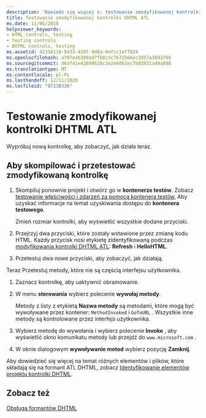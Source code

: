 ```yaml
---
description: 'Dowiedz się więcej o: testowanie zmodyfikowanej kontrolki DHTML ATL'
title: Testowanie zmodyfikowanej kontrolki DHTML ATL
ms.date: 11/06/2018
helpviewer_keywords:
- HTML controls, testing
- testing controls
- DHTML controls, testing
ms.assetid: 42316118-9433-410f-9d8a-0efcc1eff824
ms.openlocfilehash: a797eab308ad7fb8c5c7b72566ec3d57a169370b
ms.sourcegitcommit: d6af41e42699628c3e2e6063ec7b03931a49a098
ms.translationtype: MT
ms.contentlocale: pl-PL
ms.lasthandoff: 12/11/2020
ms.locfileid: "97138336"
---
```

# <a name="testing-the-modified-atl-dhtml-control"></a>Testowanie zmodyfikowanej kontrolki DHTML ATL

Wypróbuj nową kontrolkę, aby zobaczyć, jak działa teraz.

## <a name="to-build-and-test-the-modified-control"></a>Aby skompilować i przetestować zmodyfikowaną kontrolkę

1. Skompiluj ponownie projekt i otwórz go w **kontenerze testów**. Zobacz [testowanie właściwości i zdarzeń za pomocą kontenera testów,](../mfc/testing-properties-and-events-with-test-container.md) Aby uzyskać informacje na temat uzyskiwania dostępu do **kontenera testowego**.

   Zmień rozmiar kontrolki, aby wyświetlić wszystkie dodane przyciski.

1. Przejrzyj dwa przyciski, które zostały wstawione przez zmianę kodu HTML. Każdy przycisk nosi etykietę zidentyfikowaną podczas [modyfikowania kontrolki DHTML ATL](../atl/modifying-the-atl-dhtml-control.md): **Refresh** i **HelloHTML**.

1. Przetestuj dwa nowe przyciski, aby zobaczyć, jak działają.

Teraz Przetestuj metody, które nie są częścią interfejsu użytkownika.

1. Zaznacz kontrolkę, aby uaktywnić obramowanie.

1. W menu **sterowania** wybierz polecenie **wywołaj metody**.

   Metody z listy z etykietą **Nazwa metody** są metodami, które mogą być wywoływane przez kontener: `MethodInvoked` i `GoToURL` . Wszystkie inne metody są kontrolowane przez interfejs użytkownika.

1. Wybierz metodę do wywołania i wybierz polecenie **Invoke** , aby wyświetlić okno komunikatu metody lub przejdź do `www.microsoft.com` .

1. W oknie dialogowym **wywoływanie metod** wybierz pozycję **Zamknij**.

Aby dowiedzieć się więcej na temat różnych elementów i plików, które składają się na formant ATL DHTML, zobacz [Identyfikowanie elementów projektu kontrolki DHTML](../atl/identifying-the-elements-of-the-dhtml-control-project.md).

## <a name="see-also"></a>Zobacz też

[Obsługa formantów DHTML](../atl/atl-support-for-dhtml-controls.md)
